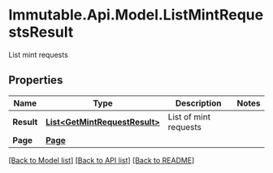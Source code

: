 # Immutable.Api.Model.ListMintRequestsResult
List mint requests

## Properties

Name | Type | Description | Notes
------------ | ------------- | ------------- | -------------
**Result** | [**List&lt;GetMintRequestResult&gt;**](GetMintRequestResult.md) | List of mint requests | 
**Page** | [**Page**](Page.md) |  | 

[[Back to Model list]](../README.md#documentation-for-models) [[Back to API list]](../README.md#documentation-for-api-endpoints) [[Back to README]](../README.md)

